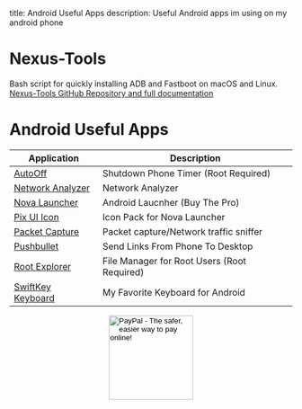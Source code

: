 title: Android Useful Apps
description: Useful Android apps im using on my android phone

# Nexus-Tools

Bash script for quickly installing ADB and Fastboot on macOS and Linux.
[Nexus-Tools GitHub Repository and full documentation](https://github.com/corbindavenport/nexus-tools "Nexus-Tools")

# Android Useful Apps

| Application                                                                                     | Description                                 |
| ----------------------------------------------------------------------------------------------- | ------------------------------------------- |
| [AutoOff](https://play.google.com/store/apps/details?id=de.jonathansautter.autooff)             | Shutdown Phone Timer (Root Required)        |
| [Network Analyzer](https://play.google.com/store/apps/details?id=net.techet.netanalyzerlite.an) | Network Analyzer                            |
| [Nova Launcher](https://play.google.com/store/apps/details?id=com.teslacoilsw.launcher&hl=en)   | Android Laucnher (Buy The Pro)              |
| [Pix UI Icon](https://play.google.com/store/apps/details?id=com.themezilla.pixelui)             | Icon Pack for Nova Launcher                 |
| [Packet Capture](https://play.google.com/store/apps/details?id=app.greyshirts.sslcapture)       | Packet capture/Network traffic sniffer      |
| [Pushbullet](https://play.google.com/store/apps/details?id=com.pushbullet.android)              | Send Links From Phone To Desktop            |
| [Root Explorer](https://play.google.com/store/apps/details?id=com.speedsoftware.rootexplorer)   | File Manager for Root Users (Root Required) |
| [SwiftKey Keyboard](https://play.google.com/store/apps/details?id=com.touchtype.swiftkey)       | My Favorite Keyboard for Android            |

<!-- Donation Button -->
<form action="https://www.paypal.com/cgi-bin/webscr" method="post" target="_top" align="center"><input type="hidden" name="cmd" value="_s-xclick"><input type="hidden" name="hosted_button_id" value="Q94AU5RUD4X6A"><input type="image" src="https://raw.githubusercontent.com/fire1ce/3os.org/gh-pages/assets/images/beerDonation.png" width="150px" border="0" name="submit" alt="PayPal - The safer, easier way to pay online!"></form>
<!-- Donation Button -->